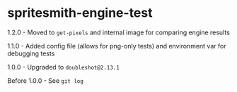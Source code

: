 # spritesmith-engine-test
1.2.0 - Moved to `get-pixels` and internal image for comparing engine results

1.1.0 - Added config file (allows for png-only tests) and environment var for debugging tests

1.0.0 - Upgraded to `doubleshot@2.13.1`

Before 1.0.0 - See `git log`
